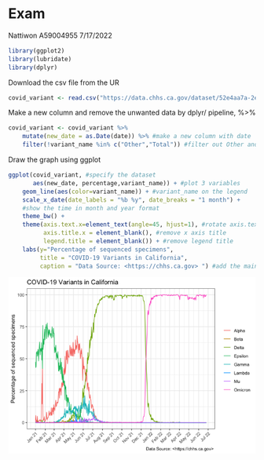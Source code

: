 Exam
================
Nattiwon A59004955
7/17/2022

``` r
library(ggplot2)
library(lubridate)
library(dplyr)
```

Download the csv file from the UR

``` r
covid_variant <- read.csv("https://data.chhs.ca.gov/dataset/52e4aa7a-2ea3-4bfd-8cd6-7d653db1ee74/resource/d7f9acfa-b113-4cbc-9abc-91e707efc08a/download/covid19_variants.csv")
```

Make a new column and remove the unwanted data by dplyr/ pipeline,
%&gt;%

``` r
covid_variant <- covid_variant %>%
    mutate(new_date = as.Date(date)) %>% #make a new column with date
    filter(!variant_name %in% c("Other","Total")) #filter out Other and Total in variant_name
```

Draw the graph using ggplot

``` r
ggplot(covid_variant, #specify the dataset
       aes(new_date, percentage,variant_name)) + #plot 3 variables
    geom_line(aes(color=variant_name)) + #variant_name on the legend
    scale_x_date(date_labels = "%b %y", date_breaks = "1 month") + 
    #show the time in month and year format
    theme_bw() + 
    theme(axis.text.x=element_text(angle=45, hjust=1), #rotate axis.text
          axis.title.x = element_blank(), #remove x axis title
          legend.title = element_blank()) + #remove legend title
    labs(y="Percentage of sequenced specimens", 
         title = "COVID-19 Variants in California",
         caption = "Data Source: <https://chhs.ca.gov> ") #add the main title, y-axis and caption
```

![](exam_files/figure-gfm/unnamed-chunk-4-1.png)<!-- -->
